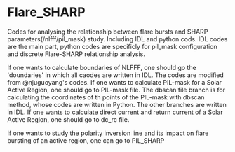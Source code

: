 # Flare_SHARP
Codes for analysing the relationship between flare bursts and SHARP parameters(/nlfff/pil_mask) study. Including IDL and python cods. IDL codes are the main part, python codes are specificly for pil_mask configuration and  discrete  Flare-SHARP relationship analysis.

If one wants to calculate boundaries of NLFFF, one should go the 'doundaries' in which all caodes are written in IDL. The codes are modified from @njuguoyang's codes.
If one wants to calculate PIL-mask for a Solar Active Region, one should go to PIL-mask file. The dbscan file branch is for calculating the coordinates of th points of the PIL-mask with dbscan method, whose codes are written in Python. The other branches are written in IDL.
If one wants to calculate direct current and return current of a Solar Active Region, one should go to dc_rc file.

If one wants to study the polarity inversion line and its impact on flare bursting of an active region, one can go to PIL_SHARP


